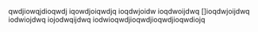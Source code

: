 qwdjiowqjdioqwdj
iqowdjoiqwdjq
ioqdwjoidw
ioqdwoijdwq
[]ioqdwjoijdwq
iodwiojdwq
iojodwqijdwq
iodwioqwdjioqwdjioqwdjioqwdiojq
